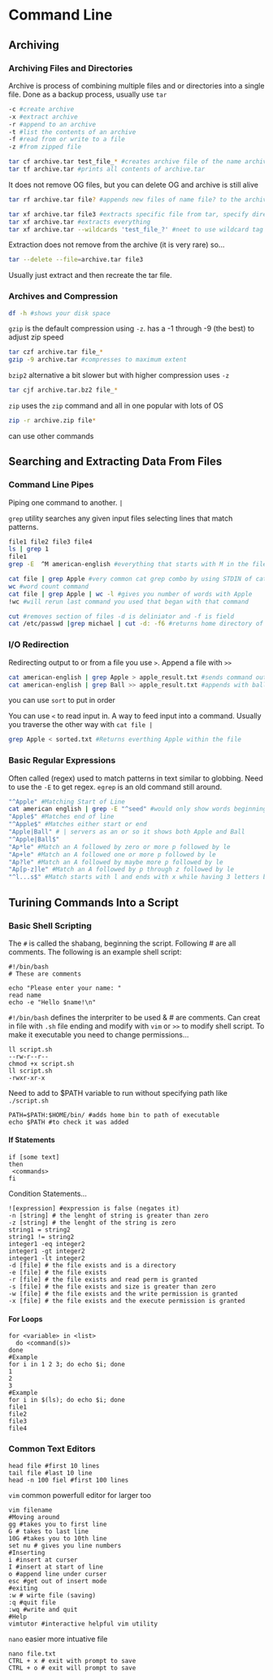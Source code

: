 # Command Line
## Archiving
### Archiving Files and Directories
Archive is process of combining multiple files and or directories into a single file. Done as a backup process, usually use `tar`

~~~bash
-c #create archive 
-x #extract archive
-r #append to an archive
-t #list the contents of an archive
-f #read from or write to a file
-z #from zipped file
~~~

~~~bash
tar cf archive.tar test_file_* #creates archive file of the name archive.tar of all name test_file_*
tar tf archive.tar #prints all contents of archive.tar
~~~
It does not remove OG files, but you can delete OG and archive is still alive
~~~bash
tar rf archive.tar file? #appends new files of name file? to the archive
~~~
~~~bash
tar xf archive.tar file3 #extracts specific file from tar, specify directory if within one in the tar
tar xf archive.tar #extracts everything
tar xf archive.tar --wildcards 'test_file_?' #neet to use wildcard tag to use globbing on extraction
~~~
Extraction does not remove from the archive (it is very rare) so...
~~~bash
tar --delete --file=archive.tar file3
~~~
Usually just extract and then recreate the tar file.
### Archives and Compression 
~~~bash
df -h #shows your disk space
~~~
`gzip` is the default compression using `-z`. has a -1 through -9 (the best) to adjust zip speed
~~~bash
tar czf archive.tar file_*
gzip -9 archive.tar #compresses to maximum extent
~~~
`bzip2` alternative a bit slower but with higher compression uses `-z`
~~~bash
tar cjf archive.tar.bz2 file_*
~~~
`zip` uses the `zip` command and all in one popular with lots of OS
~~~bash
zip -r archive.zip file*
~~~
can use other commands

## Searching and Extracting Data From Files
### Command Line Pipes
Piping one command to another. `|`

`grep` utility searches any given input files selecting lines that match patterns. 

~~~bash
file1 file2 file3 file4
ls | grep 1
file1
grep -E  ^M american-english #everything that starts with M in the file -E is for expression search
~~~
~~~bash
cat file | grep Apple #very common cat grep combo by using STDIN of cat
wc #word count command
cat file | grep Apple | wc -l #gives you number of words with Apple
!wc #will rerun last command you used that began with that command
~~~
~~~bash
cut #removes section of files -d is deliniator and -f is field
cat /etc/passwd |grep michael | cut -d: -f6 #returns home directory of user
~~~

### I/O Redirection
Redirecting output to or from a file you use `>`. Append a file with `>>`
~~~bash
cat american-english | grep Apple > apple_result.txt #sends command output to file
cat american-english | grep Ball >> apple_result.txt #appends with ball results
~~~
you can use `sort` to put in order 

You can use `<` to read input in. A way to feed input into a command. Usually you traverse the other way with `cat file |`
~~~bash
grep Apple < sorted.txt #Returns everthing Apple within the file
~~~

### Basic Regular Expressions
Often called (regex) used to match patterns in text similar to globbing. Need to use the `-E` to get regex. `egrep` is an old command still around.
~~~bash
"^Apple" #Matching Start of Line
cat american english | grep -E "^seed" #would only show words beginning with seed in the dictionary
"Apple$" #Matches end of line
"^Apple$" #Matches either start or end
"Apple|Ball" # | servers as an or so it shows both Apple and Ball
"^Apple|Ball$"
"Ap*le" #Match an A followed by zero or more p followed by le
"Ap+le" #Match an A followed one or more p followed by le
"Ap?le" #Match an A followed by maybe more p followed by le
"Ap[p-z]le" #Match an A followed by p through z followed by le
"^l...s$" #Match starts with l and ends with x while having 3 letters between
~~~

## Turining Commands Into a Script
### Basic Shell Scripting
The `#` is called the shabang, beginning the script. Following # are all comments. The following is an example shell script:
~~~shell
#!/bin/bash
# These are comments

echo "Please enter your name: "
read name
echo -e "Hello $name!\n"
~~~

`#!/bin/bash` defines the interpriter to be used & # are comments. Can creat in file with `.sh` file ending and modify with `vim` or `>>` to modify shell script. To make it executable you need to change permissions...
~~~shell
ll script.sh
--rw-r--r--
chmod +x script.sh
ll script.sh
-rwxr-xr-x
~~~
Need to add to $PATH variable to run without specifying path like `./script.sh`

~~~shell
PATH=$PATH:$HOME/bin/ #adds home bin to path of executable
echo $PATH #to check it was added
~~~

#### If Statements
~~~shell
if [some text]
then
 <commands>
fi
~~~
Condition Statements...
~~~shell
![expression] #expression is false (negates it)
-n [string] # the lenght of string is greater than zero
-z [string] # the lenght of the string is zero
string1 = string2
string1 != string2
integer1 -eq integer2
integer1 -gt integer2
integer1 -lt integer2
-d [file] # the file exists and is a directory
-e [file] # the file exists
-r [file] # the file exists and read perm is granted
-s [file] # the file exists and size is greater than zero
-w [file] # the file exists and the write permission is granted
-x [file] # the file exists and the execute permission is granted
~~~

#### For Loops

~~~shell
for <variable> in <list>
  do <command(s)>
done
#Example
for i in 1 2 3; do echo $i; done
1
2
3
#Example
for i in $(ls); do echo $i; done
file1
file2
file3
file4
~~~
### Common Text Editors


~~~shell
head file #first 10 lines
tail file #last 10 line
head -n 100 fiel #first 100 lines
~~~
`vim` common powerfull editor for larger too

~~~shell
vim filename
#Moving around
gg #takes you to first line
G # takes to last line
10G #takes you to 10th line
set nu # gives you line numbers
#Inserting
i #insert at curser
I #insert at start of line
o #append line under curser
esc #get out of insert mode
#exiting
:w # wirte file (saving)
:q #quit file
:wq #write and quit
#Help
vimtutor #interactive helpful vim utility
~~~

`nano` easier more intuative file
~~~shell
nano file.txt
CTRL + x # exit with prompt to save
CTRL + o # exit will prompt to save
~~~